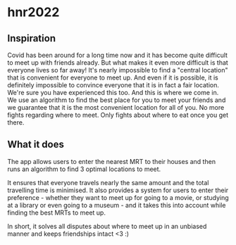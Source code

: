 # hnr2022

## Inspiration

Covid has been around for a long time now and it has become quite difficult to meet up with friends already. But what makes it even more difficult is that everyone lives so far away! It's nearly impossible to find a "central location" that is convenient for everyone to meet up. And even if it is possible, it is definitely impossible to convince everyone that it is in fact a fair location. We're sure you have experienced this too. And this is where we come in. We use an algorithm to find the best place for you to meet your friends and we guarantee that it is the most convenient location for all of you. 
No more fights regarding where to meet. Only fights about where to eat once you get there.

## What it does

The app allows users to enter the nearest MRT to their houses and then runs an algorithm to find 3 optimal locations to meet. 

It ensures that everyone travels nearly the same amount and the total travelling time is minimised. It also provides a system for users to enter their preference - whether they want to meet up for going to a movie, or studying at a library or even going to a museum - and it takes this into account while finding the best MRTs to meet up. 

In short, it solves all disputes about where to meet up in an unbiased manner and keeps friendships intact <3 :)

